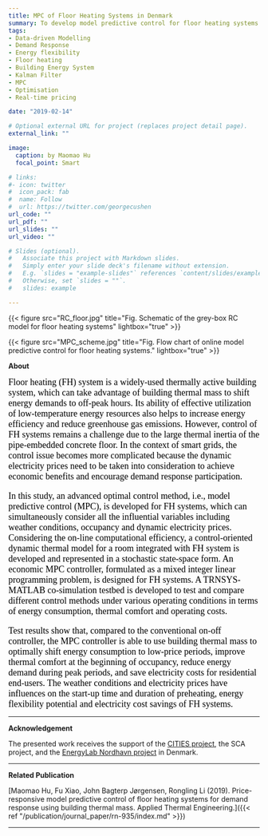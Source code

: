 ```yaml
---
title: MPC of Floor Heating Systems in Denmark
summary: To develop model predictive control for floor heating systems to provide energy flexibiltiy. The proposed MPC can simultaneously consider all the influential variables including weather conditions, occupancy and dynamic electricity prices.
tags:
- Data-driven Modelling 
- Demand Response
- Energy flexibility 
- Floor heating
- Building Energy System
- Kalman Filter
- MPC 
- Optimisation
- Real-time pricing

date: "2019-02-14"

# Optional external URL for project (replaces project detail page).
external_link: ""

image:
  caption: by Maomao Hu
  focal_point: Smart

# links:
#- icon: twitter
#  icon_pack: fab
#  name: Follow
#  url: https://twitter.com/georgecushen
url_code: ""
url_pdf: ""
url_slides: ""
url_video: ""

# Slides (optional).
#   Associate this project with Markdown slides.
#   Simply enter your slide deck's filename without extension.
#   E.g. `slides = "example-slides"` references `content/slides/example-slides.md`.
#   Otherwise, set `slides = ""`.
#   slides: example

---
```


{{< figure src="RC_floor.jpg" title="Fig. Schematic of the grey-box RC model for floor heating systems" lightbox="true" >}}

{{< figure src="MPC_scheme.jpg" title="Fig. Flow chart of online model predictive control for floor heating systems." lightbox="true" >}}

**About**

<font face="Nunito" color="black" size="4"> Floor heating (FH) system is a widely-used thermally active building system, which can take advantage of building thermal mass to shift energy demands to off-peak hours. Its ability of effective  utilization of low-temperature energy resources also helps to increase energy efficiency and reduce greenhouse gas emissions. However, control of FH systems remains a challenge due to the large thermal inertia of the pipe-embedded concrete floor. In the context of smart grids, the control issue becomes more complicated because the dynamic electricity prices need to be taken into consideration to achieve economic benefits and encourage demand response participation. 

In this study, an advanced optimal control method, i.e., model predictive control (MPC), is developed for FH systems, which can simultaneously consider all the influential variables including weather conditions, occupancy and dynamic electricity prices. Considering the on-line computational efficiency, a control-oriented dynamic thermal model for a room integrated with FH system is developed and represented in a stochastic state-space form. An economic MPC controller, formulated as a mixed integer linear programming problem, is designed for FH systems. A TRNSYS-MATLAB co-simulation testbed is developed to test and compare different control methods under various operating conditions in terms of energy consumption, thermal comfort and operating costs. 

Test results show that, compared to the conventional on-off controller, the MPC controller is able to use building thermal mass to optimally shift energy consumption to low-price periods, improve thermal comfort at the beginning of occupancy, reduce energy demand during peak periods, and save electricity costs for residential end-users. The weather conditions and electricity prices have influences on the start-up time and duration of preheating, energy flexibility potential and electricity cost savings of FH systems. </font>

---

**Acknowledgement**

The presented work receives the support of the [CITIES project](http://smart-cities-centre.org/), the SCA project, and the [EnergyLab Nordhavn project](http://www.energylabnordhavn.com/) in Denmark. 

---

**Related Publication**

[Maomao Hu, Fu Xiao, John Bagterp Jørgensen, Rongling Li (2019). Price-responsive model predictive control of floor heating systems for demand response using building thermal mass. Applied Thermal Engineering.]({{< ref "/publication/journal_paper/rn-935/index.md" >}})

---

